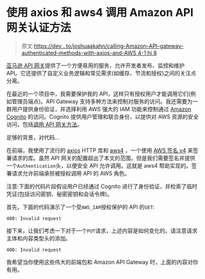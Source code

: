 # 使用 axios 和 aws4 调用 Amazon API 网关认证方法

> 原文:[https://dev . to/joshuaakahn/calling-Amazon-API-gateway-authenticated-methods-with-axios-and-AWS 4-1 hi 8](https://dev.to/joshuaakahn/calling-amazon-api-gateway-authenticated-methods-with-axios-and-aws4-1hi8)

[亚马逊 API 网关](https://aws.amazon.com/api-gateway/)提供了一个方便易用的服务，允许开发者发布、监控和维护 API。它还提供了自定义业务逻辑和常见需求(如缓存、节流和授权)之间的关注点分离。

在最近的一个项目中，我需要保护我的 API，这样只有授权用户才能调用它们(例如管理员端点)。API Gateway 支持多种方法来控制对服务的访问。我还需要为一群用户提供身份验证，并选择利用 AWS 强大的 IAM 功能来控制通过 [Amazon Cognito](https://aws.amazon.com/cognito/) 的访问。Cognito 提供用户管理和联合身份，以提供对 AWS 资源的安全访问，包括[调用 API 网关方法](https://docs.aws.amazon.com/apigateway/latest/developerguide/permissions.html)。

足够的背景，对代码…

在前端，我使用了流行的 [axios](https://github.com/mzabriskie/axios) HTTP 库和 [aws4](https://github.com/mhart/aws4) ，一个使用 [AWS 签名 v4](https://docs.aws.amazon.com/general/latest/gr/signature-version-4.html) 来签署请求的库。虽然 API 网关的配置超出了本文的范围，但是我们需要签名并提供一个`Authentication`头，以便安全 API 允许调用。这就是 aws4 帮助实现的。签署请求允许前端承担被授权调用 API 的 AWS 角色。

注意:下面的代码片段假设用户已经通过 Cognito 进行了身份验证，并检索了临时凭证(包括访问密钥、秘密密钥和会话令牌)。

首先，下面的代码演示了一个受`AWS_IAM`授权保护的 API 的`GET`:

```
400: Invalid request

```

接下来，让我们考虑一下对于一个`PUT`请求，上述内容是如何变化的。请注意请求主体和内容类型头的添加。

```
400: Invalid request

```

我希望当你使用这些伟大的前端包和 Amazon API Gateway 时，上面的内容对你有用。